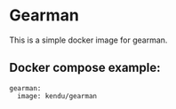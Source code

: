 # Gearman
This is a simple docker image for gearman.

## Docker compose example:

```
gearman:
  image: kendu/gearman
```
